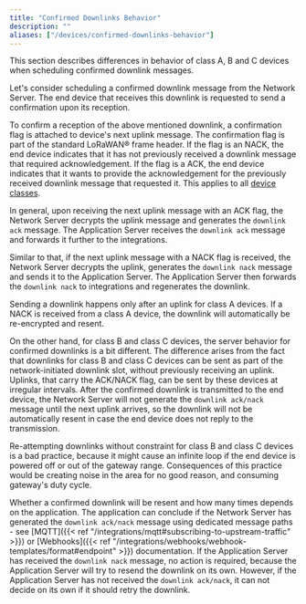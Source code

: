 ```yaml
---
title: "Confirmed Downlinks Behavior"
description: ""
aliases: ["/devices/confirmed-downlinks-behavior"]
---
```


This section describes differences in behavior of class A, B and C devices when scheduling confirmed downlink messages.

<!--more-->

Let's consider scheduling a confirmed downlink message from the Network Server. The end device that receives this downlink is requested to send a confirmation upon its reception.

To confirm a reception of the above mentioned downlink, a confirmation flag is attached to device's next uplink message. The confirmation flag is part of the standard LoRaWAN® frame header. If the flag is an NACK, the end device indicates that it has not previously received a downlink message that required acknowledgement. If the flag is a ACK, the end device indicates that it wants to provide the acknowledgement for the previously received downlink message that requested it. This applies to all [device classes](https://www.thethingsnetwork.org/docs/lorawan/classes/).

In general, upon receiving the next uplink message with an ACK flag, the Network Server decrypts the uplink message and generates the `downlink ack` message. The Application Server receives the `downlink ack` message and forwards it further to the integrations.

Similar to that, if the next uplink message with a NACK flag is received, the Network Server decrypts the uplink, generates the `downlink nack` message and sends it to the Application Server. The Application Server then forwards the `downlink nack` to integrations and regenerates the downlink.

Sending a downlink happens only after an uplink for class A devices. If a NACK is received from a class A device, the downlink will automatically be re-encrypted and resent.

On the other hand, for class B and class C devices, the server behavior for confirmed downlinks is a bit different. The difference arises from the fact that downlinks for class B and class C devices can be sent as part of the network-initiated downlink slot, without previously receiving an uplink. Uplinks, that carry the ACK/NACK flag, can be sent by these devices at irregular intervals. After the confirmed downlink is transmitted to the end device, the Network Server will not generate the `downlink ack/nack` message until the next uplink arrives, so the downlink will not be automatically resent in case the end device does not reply to the transmission.

Re-attempting downlinks without constraint for class B and class C devices is a bad practice, because it might cause an infinite loop if the end device is powered off or out of the gateway range. Consequences of this practice would be creating noise in the area for no good reason, and consuming gateway's duty cycle.

Whether a confirmed downlink will be resent and how many times depends on the application. The application can conclude if the Network Server has generated the `downlink ack/nack` message using dedicated message paths - see [MQTT]({{< ref "/integrations/mqtt#subscribing-to-upstream-traffic" >}}) or [Webhooks]({{< ref "/integrations/webhooks/webhook-templates/format#endpoint" >}}) documentation. If the Application Server has received the `downlink nack` message, no action is required, because the Application Server will try to resend the downlink on its own. However, if the Application Server has not received the `downlink ack/nack`, it can not decide on its own if it should retry the downlink.
